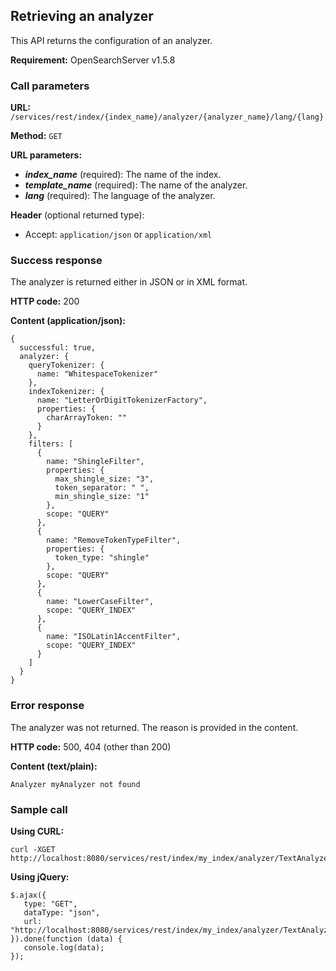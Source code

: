 ## Retrieving an analyzer

This API returns the configuration of an analyzer.

**Requirement:** OpenSearchServer v1.5.8

### Call parameters

**URL:** ```/services/rest/index/{index_name}/analyzer/{analyzer_name}/lang/{lang}```

**Method:** ```GET```

**URL parameters:**

- **_index\_name_** (required): The name of the index.
- **_template\_name_** (required): The name of the analyzer.
- **_lang_** (required): The language of the analyzer.

**Header** (optional returned type):

- Accept: ```application/json``` or ```application/xml```

### Success response
The analyzer is returned either in JSON or in XML format.

**HTTP code:**
200

**Content (application/json):**


    {
      successful: true,
      analyzer: {
        queryTokenizer: {
          name: "WhitespaceTokenizer"
        },
        indexTokenizer: {
          name: "LetterOrDigitTokenizerFactory",
          properties: {
            charArrayToken: ""
          }
        },
        filters: [
          {
            name: "ShingleFilter",
            properties: {
              max_shingle_size: "3",
              token_separator: " ",
              min_shingle_size: "1"
            },
            scope: "QUERY"
          },
          {
            name: "RemoveTokenTypeFilter",
            properties: {
              token_type: "shingle"
            },
            scope: "QUERY"
          },
          {
            name: "LowerCaseFilter",
            scope: "QUERY_INDEX"
          },
          {
            name: "ISOLatin1AccentFilter",
            scope: "QUERY_INDEX"
          }
        ]
      }
    }

### Error response

The analyzer was not returned. The reason is provided in the content.

**HTTP code:**
500, 404 (other than 200)

**Content (text/plain):**
    
    Analyzer myAnalyzer not found
    

### Sample call

**Using CURL:**

    curl -XGET http://localhost:8080/services/rest/index/my_index/analyzer/TextAnalyzer/lang/FRENCH
    

**Using jQuery:**

    $.ajax({ 
       type: "GET",
       dataType: "json",
       url: "http://localhost:8080/services/rest/index/my_index/analyzer/TextAnalyzer/lang/FRENCH
    }).done(function (data) {
       console.log(data);
    });
    
